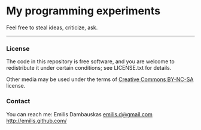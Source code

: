 # My programming experiments

Feel free to steal ideas, criticize, ask.

---

### License

The code in this repository is free software, and you are welcome to redistribute it under certain conditions; see LICENSE.txt for details.

Other media may be used under the terms of [Creative Commons BY-NC-SA](http://creativecommons.org/licenses/by-nc-sa/3.0/) license.

### Contact

You can reach me:
Emilis Dambauskas <emilis.d@gmail.com> <http://emilis.github.com/>
